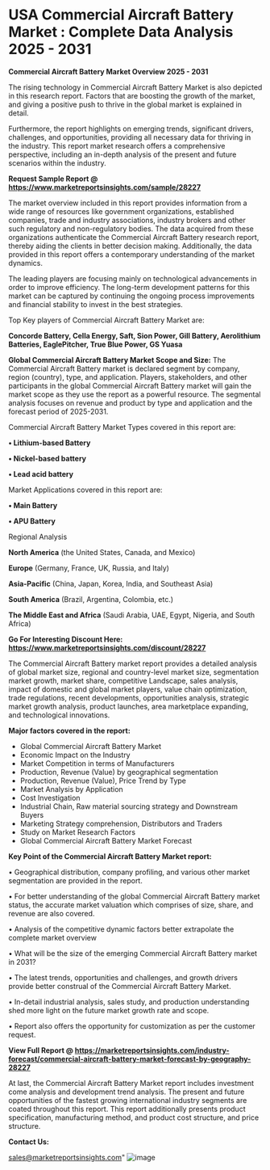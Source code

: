 # USA Commercial Aircraft Battery Market : Complete Data Analysis 2025 - 2031

<Strong> Commercial Aircraft Battery Market Overview 2025 - 2031</strong>

The rising technology in Commercial Aircraft Battery Market is also depicted in this research report. Factors that are boosting the growth of the market, and giving a positive push to thrive in the global market is explained in detail.

Furthermore, the report highlights on emerging trends, significant drivers, challenges, and opportunities, providing all necessary data for thriving in the industry. This report market research offers a comprehensive perspective, including an in-depth analysis of the present and future scenarios within the industry.

<strong>Request Sample Report @ <a href=https://www.marketreportsinsights.com/sample/28227>https://www.marketreportsinsights.com/sample/28227</a></strong>

The market overview included in this report provides information from a wide range of resources like government organizations, established companies, trade and industry associations, industry brokers and other such regulatory and non-regulatory bodies. The data acquired from these organizations authenticate the Commercial Aircraft Battery research report, thereby aiding the clients in better decision making. Additionally, the data provided in this report offers a contemporary understanding of the market dynamics.

The leading players are focusing mainly on technological advancements in order to improve efficiency. The long-term development patterns for this market can be captured by continuing the ongoing process improvements and financial stability to invest in the best strategies.

Top Key players of Commercial Aircraft Battery Market are:

<strong>Concorde Battery, Cella Energy, Saft, Sion Power, Gill Battery, Aerolithium Batteries, EaglePitcher, True Blue Power, GS Yuasa</strong>

<strong><b>Global Commercial Aircraft Battery Market Scope and Size:</b></strong>
The Commercial Aircraft Battery market is declared segment by company, region (country), type, and application. Players, stakeholders, and other participants in the global Commercial Aircraft Battery market will gain the market scope as they use the report as a powerful resource. The segmental analysis focuses on revenue and product by type and application and the forecast period of 2025-2031.

Commercial Aircraft Battery Market Types covered in this report are:

<strong>• Lithium-based Battery

• Nickel-based battery

• Lead acid battery</strong>

Market Applications covered in this report are:

<strong>• Main Battery

• APU Battery</strong> 

Regional Analysis

<strong>North America</strong> (the United States, Canada, and Mexico)

<strong>Europe</strong> (Germany, France, UK, Russia, and Italy)

<strong>Asia-Pacific</strong> (China, Japan, Korea, India, and Southeast Asia)

<strong>South America</strong> (Brazil, Argentina, Colombia, etc.)

<strong>The Middle East and Africa</strong> (Saudi Arabia, UAE, Egypt, Nigeria, and South Africa)

<strong>Go For Interesting Discount Here: <a href=https://www.marketreportsinsights.com/discount/28227>https://www.marketreportsinsights.com/discount/28227</a></strong>

The Commercial Aircraft Battery market report provides a detailed analysis of global market size, regional and country-level market size, segmentation market growth, market share, competitive Landscape, sales analysis, impact of domestic and global market players, value chain optimization, trade regulations, recent developments, opportunities analysis, strategic market growth analysis, product launches, area marketplace expanding, and technological innovations.

<strong><b>Major factors covered in the report:</b></strong>
<ul>
  <li>Global Commercial Aircraft Battery Market </li>
  <li>Economic Impact on the Industry</li>
  <li>Market Competition in terms of Manufacturers</li>
  <li>Production, Revenue (Value) by geographical segmentation</li>
  <li>Production, Revenue (Value), Price Trend by Type</li>
  <li>Market Analysis by Application</li>
  <li>Cost Investigation</li>
  <li>Industrial Chain, Raw material sourcing strategy and Downstream Buyers</li>
  <li>Marketing Strategy comprehension, Distributors and Traders</li>
  <li>Study on Market Research Factors</li>
  <li>Global Commercial Aircraft Battery Market Forecast</li>
</ul>

<strong><b>Key Point of the Commercial Aircraft Battery Market report:</b></strong>

• Geographical distribution, company profiling, and various other market segmentation are provided in the report.

• For better understanding of the global Commercial Aircraft Battery market status, the accurate market valuation which comprises of size, share, and revenue are also covered.

• Analysis of the competitive dynamic factors better extrapolate the complete market overview

• What will be the size of the emerging Commercial Aircraft Battery market in 2031?

• The latest trends, opportunities and challenges, and growth drivers provide better construal of the Commercial Aircraft Battery Market.

• In-detail industrial analysis, sales study, and production understanding shed more light on the future market growth rate and scope.

• Report also offers the opportunity for customization as per the customer request.

<strong><b>View Full Report @ <a href=https://marketreportsinsights.com/industry-forecast/commercial-aircraft-battery-market-forecast-by-geography-28227>https://marketreportsinsights.com/industry-forecast/commercial-aircraft-battery-market-forecast-by-geography-28227</a></b></strong>


At last, the Commercial Aircraft Battery Market report includes investment come analysis and development trend analysis. The present and future opportunities of the fastest growing international industry segments are coated throughout this report. This report additionally presents product specification, manufacturing method, and product cost structure, and price structure.

<strong>Contact Us:</strong>

sales@marketreportsinsights.com"
![image](https://github.com/user-attachments/assets/f4222107-ad07-4777-acd2-db10cdf15ad8)
